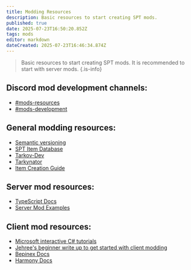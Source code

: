 ```yaml
---
title: Modding Resources
description: Basic resources to start creating SPT mods.
published: true
date: 2025-07-23T16:50:20.852Z
tags: mods
editor: markdown
dateCreated: 2025-07-23T16:46:34.874Z
---
```


> Basic resources to start creating SPT mods. It is recommended to start with server mods.
{.is-info}


## Discord mod development channels:
- [#mods-resources](https://discord.com/channels/875684761291599922/875806757836951575)
- [#mods-development](https://discord.com/channels/875684761291599922/875803116409323562)

## General modding resources:
- [Semantic versioning](<https://semver.org/>)
- [SPT Item Database](<https://db.sp-tarkov.com/search>)
- [Tarkov-Dev](<https://api.tarkov.dev/>)
- [Tarkynator](<https://tarkynator.com/>)
- [Item Creation Guide](<https://hub.sp-tarkov.com/doc/entry/98-wtt-item-creation-guides-vol-1-intro-to-static-objects/>)

## Server mod resources:
- [TypeScript Docs](<https://www.typescriptlang.org/docs/>)
- [Server Mod Examples](<https://github.com/sp-tarkov/mod-examples>)

## Client mod resources:
- [Microsoft interactive C# tutorials](<https://learn.microsoft.com/en-us/dotnet/csharp/tour-of-csharp/tutorials/>)
- [Jehree's beginner write up to get started with client modding](<https://hub.sp-tarkov.com/doc/entry/89-client-modding-quick-start-guide/>)
- [Bepinex Docs](<https://docs.bepinex.dev/>)
- [Harmony Docs](<https://harmony.pardeike.net/articles/intro.html>)